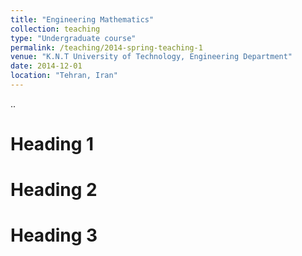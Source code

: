 ```yaml
---
title: "Engineering Mathematics"
collection: teaching
type: "Undergraduate course"
permalink: /teaching/2014-spring-teaching-1
venue: "K.N.T University of Technology, Engineering Department"
date: 2014-12-01
location: "Tehran, Iran"
---
```


..

Heading 1
======

Heading 2
======

Heading 3
======